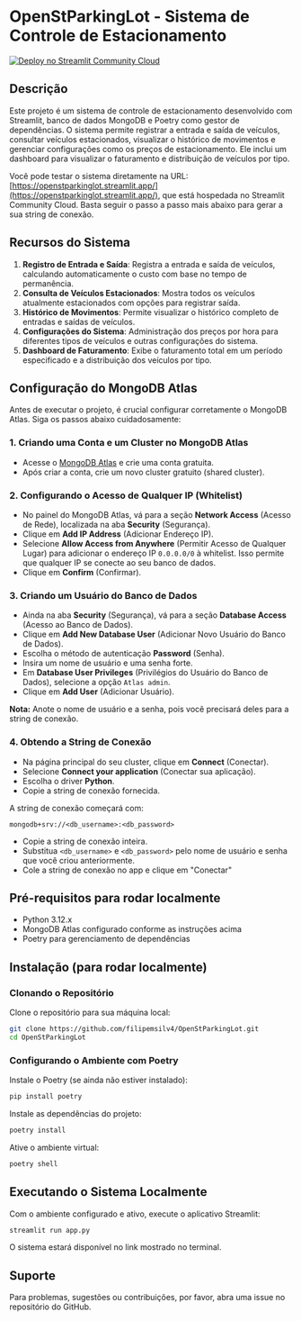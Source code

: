 # OpenStParkingLot - Sistema de Controle de Estacionamento

[![Deploy no Streamlit Community Cloud](https://static.streamlit.io/badges/streamlit_badge_black_white.svg)](https://openstparkinglot.streamlit.app/)

## Descrição

Este projeto é um sistema de controle de estacionamento desenvolvido com Streamlit, banco de dados MongoDB e Poetry como gestor de dependências. O sistema permite registrar a entrada e saída de veículos, consultar veículos estacionados, visualizar o histórico de movimentos e gerenciar configurações como os preços de estacionamento. Ele inclui um dashboard para visualizar o faturamento e distribuição de veículos por tipo.

Você pode testar o sistema diretamente na URL: [https://openstparkinglot.streamlit.app/](https://openstparkinglot.streamlit.app/), que está hospedada no Streamlit Community Cloud. Basta seguir o passo a passo mais abaixo para gerar a sua string de conexão. 

## Recursos do Sistema

1. **Registro de Entrada e Saída**: Registra a entrada e saída de veículos, calculando automaticamente o custo com base no tempo de permanência.
2. **Consulta de Veículos Estacionados**: Mostra todos os veículos atualmente estacionados com opções para registrar saída.
3. **Histórico de Movimentos**: Permite visualizar o histórico completo de entradas e saídas de veículos.
4. **Configurações do Sistema**: Administração dos preços por hora para diferentes tipos de veículos e outras configurações do sistema.
5. **Dashboard de Faturamento**: Exibe o faturamento total em um período especificado e a distribuição dos veículos por tipo.

## Configuração do MongoDB Atlas

Antes de executar o projeto, é crucial configurar corretamente o MongoDB Atlas. Siga os passos abaixo cuidadosamente:

### 1. Criando uma Conta e um Cluster no MongoDB Atlas

*   Acesse o [MongoDB Atlas](https://www.mongodb.com/cloud/atlas) e crie uma conta gratuita.
*   Após criar a conta, crie um novo cluster gratuito (shared cluster).

### 2. Configurando o Acesso de Qualquer IP (Whitelist)

*   No painel do MongoDB Atlas, vá para a seção **Network Access** (Acesso de Rede), localizada na aba **Security** (Segurança).
*   Clique em **Add IP Address** (Adicionar Endereço IP).
*   Selecione **Allow Access from Anywhere** (Permitir Acesso de Qualquer Lugar) para adicionar o endereço IP `0.0.0.0/0` à whitelist. Isso permite que qualquer IP se conecte ao seu banco de dados.
*   Clique em **Confirm** (Confirmar).

### 3. Criando um Usuário do Banco de Dados

*   Ainda na aba **Security** (Segurança), vá para a seção **Database Access** (Acesso ao Banco de Dados).
*   Clique em **Add New Database User** (Adicionar Novo Usuário do Banco de Dados).
*   Escolha o método de autenticação **Password** (Senha).
*   Insira um nome de usuário e uma senha forte.
*   Em **Database User Privileges** (Privilégios do Usuário do Banco de Dados), selecione a opção  `Atlas admin`.
*   Clique em **Add User** (Adicionar Usuário).

**Nota:** Anote o nome de usuário e a senha, pois você precisará deles para a string de conexão.

### 4. Obtendo a String de Conexão

*   Na página principal do seu cluster, clique em **Connect** (Conectar).
*   Selecione **Connect your application** (Conectar sua aplicação).
*   Escolha o driver **Python**.
*   Copie a string de conexão fornecida.

A string de conexão começará com:

```
mongodb+srv://<db_username>:<db_password>
```

*   Copie a string de conexão inteira.
*   Substitua `<db_username>` e `<db_password>` pelo nome de usuário e senha que você criou anteriormente.
*   Cole a string de conexão no app e clique em "Conectar"

## Pré-requisitos para rodar localmente

*   Python 3.12.x
*   MongoDB Atlas configurado conforme as instruções acima
*   Poetry para gerenciamento de dependências

## Instalação (para rodar localmente)

### Clonando o Repositório

Clone o repositório para sua máquina local:

```bash
git clone https://github.com/filipemsilv4/OpenStParkingLot.git
cd OpenStParkingLot
```

### Configurando o Ambiente com Poetry

Instale o Poetry (se ainda não estiver instalado):

```bash
pip install poetry
```

Instale as dependências do projeto:

```bash
poetry install
```

Ative o ambiente virtual:

```bash
poetry shell
```

## Executando o Sistema Localmente

Com o ambiente configurado e ativo, execute o aplicativo Streamlit:

```bash
streamlit run app.py
```

O sistema estará disponível no link mostrado no terminal.

## Suporte

Para problemas, sugestões ou contribuições, por favor, abra uma issue no repositório do GitHub.
